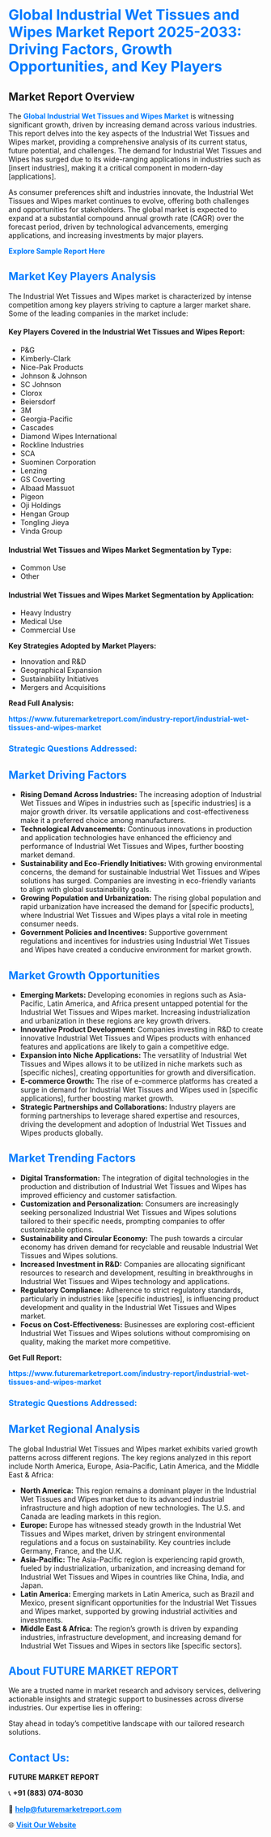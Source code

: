 <h1 style="color: #007BFF;">Global Industrial Wet Tissues and Wipes Market Report 2025-2033: Driving Factors, Growth Opportunities, and Key Players</h1>

<section id="overview">
<h2>Market Report Overview</h2>
<p>The <a href="https://www.futuremarketreport.com/industry-report/industrial-wet-tissues-and-wipes-market" style="color: #007BFF; text-decoration: none;"><strong>Global Industrial Wet Tissues and Wipes Market</strong></a> is witnessing significant growth, driven by increasing demand across various industries. This report delves into the key aspects of the Industrial Wet Tissues and Wipes market, providing a comprehensive analysis of its current status, future potential, and challenges. The demand for Industrial Wet Tissues and Wipes has surged due to its wide-ranging applications in industries such as [insert industries], making it a critical component in modern-day [applications].</p>
<p>As consumer preferences shift and industries innovate, the Industrial Wet Tissues and Wipes market continues to evolve, offering both challenges and opportunities for stakeholders. The global market is expected to expand at a substantial compound annual growth rate (CAGR) over the forecast period, driven by technological advancements, emerging applications, and increasing investments by major players.</p>
</section>

<section id="overview">
<p><a href="https://www.futuremarketreport.com/request-sample/reportId=40792" style="color: #007BFF; text-decoration: none;"><strong>Explore Sample Report Here</strong></a></p>
</section>

<section id="key-players">
<h2 style="color: #007BFF;">Market Key Players Analysis</h2>
<p>The Industrial Wet Tissues and Wipes market is characterized by intense competition among key players striving to capture a larger market share. Some of the leading companies in the market include:</p>
<h4>Key Players Covered in the Industrial Wet Tissues and Wipes Report:</h4>
<ul><li>P&amp;G</li><li>Kimberly-Clark</li><li>Nice-Pak Products</li><li>Johnson &amp; Johnson</li><li>SC Johnson</li><li>Clorox</li><li>Beiersdorf</li><li>3M</li><li>Georgia-Pacific</li><li>Cascades</li><li>Diamond Wipes International</li><li>Rockline Industries</li><li>SCA</li><li>Suominen Corporation</li><li>Lenzing</li><li>GS Coverting</li><li>Albaad Massuot</li><li>Pigeon</li><li>Oji Holdings</li><li>Hengan Group</li><li>Tongling Jieya</li><li>Vinda Group</li></ul>
<h4>Industrial Wet Tissues and Wipes Market Segmentation by Type:</h4>
<ul><li>Common Use</li><li>Other</li></ul>

<h4>Industrial Wet Tissues and Wipes Market Segmentation by Application:</h4>
<ul><li>Heavy Industry</li><li>Medical Use</li><li>Commercial Use</li></ul>
<p><strong>Key Strategies Adopted by Market Players:</strong></p>
<ul>
<li>Innovation and R&D</li>
<li>Geographical Expansion</li>
<li>Sustainability Initiatives</li>
<li>Mergers and Acquisitions</li>
</ul>
</section>

<section>
<p><strong>Read Full Analysis: </strong></p><a href="https://www.futuremarketreport.com/industry-report/industrial-wet-tissues-and-wipes-market" style="color: #007BFF; text-decoration: none;"><strong>https://www.futuremarketreport.com/industry-report/industrial-wet-tissues-and-wipes-market</strong></a>
<h3 style="color: #007BFF;">Strategic Questions Addressed:</h3>
</section>

<section id="driving-factors">
<h2 style="color: #007BFF;">Market Driving Factors</h2>
<ul>
<li><strong>Rising Demand Across Industries:</strong> The increasing adoption of Industrial Wet Tissues and Wipes in industries such as [specific industries] is a major growth driver. Its versatile applications and cost-effectiveness make it a preferred choice among manufacturers.</li>
<li><strong>Technological Advancements:</strong> Continuous innovations in production and application technologies have enhanced the efficiency and performance of Industrial Wet Tissues and Wipes, further boosting market demand.</li>
<li><strong>Sustainability and Eco-Friendly Initiatives:</strong> With growing environmental concerns, the demand for sustainable Industrial Wet Tissues and Wipes solutions has surged. Companies are investing in eco-friendly variants to align with global sustainability goals.</li>
<li><strong>Growing Population and Urbanization:</strong> The rising global population and rapid urbanization have increased the demand for [specific products], where Industrial Wet Tissues and Wipes plays a vital role in meeting consumer needs.</li>
<li><strong>Government Policies and Incentives:</strong> Supportive government regulations and incentives for industries using Industrial Wet Tissues and Wipes have created a conducive environment for market growth.</li>
</ul>
</section>

<section id="growth-opportunities">
<h2 style="color: #007BFF;">Market Growth Opportunities</h2>
<ul>
<li><strong>Emerging Markets:</strong> Developing economies in regions such as Asia-Pacific, Latin America, and Africa present untapped potential for the Industrial Wet Tissues and Wipes market. Increasing industrialization and urbanization in these regions are key growth drivers.</li>
<li><strong>Innovative Product Development:</strong> Companies investing in R&D to create innovative Industrial Wet Tissues and Wipes products with enhanced features and applications are likely to gain a competitive edge.</li>
<li><strong>Expansion into Niche Applications:</strong> The versatility of Industrial Wet Tissues and Wipes allows it to be utilized in niche markets such as [specific niches], creating opportunities for growth and diversification.</li>
<li><strong>E-commerce Growth:</strong> The rise of e-commerce platforms has created a surge in demand for Industrial Wet Tissues and Wipes used in [specific applications], further boosting market growth.</li>
<li><strong>Strategic Partnerships and Collaborations:</strong> Industry players are forming partnerships to leverage shared expertise and resources, driving the development and adoption of Industrial Wet Tissues and Wipes products globally.</li>
</ul>
</section>

<section id="trending-factors">
<h2 style="color: #007BFF;">Market Trending Factors</h2>
<ul>
<li><strong>Digital Transformation:</strong> The integration of digital technologies in the production and distribution of Industrial Wet Tissues and Wipes has improved efficiency and customer satisfaction.</li>
<li><strong>Customization and Personalization:</strong> Consumers are increasingly seeking personalized Industrial Wet Tissues and Wipes solutions tailored to their specific needs, prompting companies to offer customizable options.</li>
<li><strong>Sustainability and Circular Economy:</strong> The push towards a circular economy has driven demand for recyclable and reusable Industrial Wet Tissues and Wipes solutions.</li>
<li><strong>Increased Investment in R&D:</strong> Companies are allocating significant resources to research and development, resulting in breakthroughs in Industrial Wet Tissues and Wipes technology and applications.</li>
<li><strong>Regulatory Compliance:</strong> Adherence to strict regulatory standards, particularly in industries like [specific industries], is influencing product development and quality in the Industrial Wet Tissues and Wipes market.</li>
<li><strong>Focus on Cost-Effectiveness:</strong> Businesses are exploring cost-efficient Industrial Wet Tissues and Wipes solutions without compromising on quality, making the market more competitive.</li>
</ul>
</section>

<section>
<p><strong>Get Full Report: </strong></p><a href="https://www.futuremarketreport.com/industry-report/industrial-wet-tissues-and-wipes-market" style="color: #007BFF; text-decoration: none;"><strong>https://www.futuremarketreport.com/industry-report/industrial-wet-tissues-and-wipes-market</strong></a>
<h3 style="color: #007BFF;">Strategic Questions Addressed:</h3>
</section>


<section id="regional-analysis">
<h2 style="color: #007BFF;">Market Regional Analysis</h2>
<p>The global Industrial Wet Tissues and Wipes market exhibits varied growth patterns across different regions. The key regions analyzed in this report include North America, Europe, Asia-Pacific, Latin America, and the Middle East & Africa:</p>
<ul>
<li><strong>North America:</strong> This region remains a dominant player in the Industrial Wet Tissues and Wipes market due to its advanced industrial infrastructure and high adoption of new technologies. The U.S. and Canada are leading markets in this region.</li>
<li><strong>Europe:</strong> Europe has witnessed steady growth in the Industrial Wet Tissues and Wipes market, driven by stringent environmental regulations and a focus on sustainability. Key countries include Germany, France, and the U.K.</li>
<li><strong>Asia-Pacific:</strong> The Asia-Pacific region is experiencing rapid growth, fueled by industrialization, urbanization, and increasing demand for Industrial Wet Tissues and Wipes in countries like China, India, and Japan.</li>
<li><strong>Latin America:</strong> Emerging markets in Latin America, such as Brazil and Mexico, present significant opportunities for the Industrial Wet Tissues and Wipes market, supported by growing industrial activities and investments.</li>
<li><strong>Middle East & Africa:</strong> The region’s growth is driven by expanding industries, infrastructure development, and increasing demand for Industrial Wet Tissues and Wipes in sectors like [specific sectors].</li>
</ul>
</section>

<footer>
<h2 style="color: #007BFF;">About FUTURE MARKET REPORT</h2>
<p>We are a trusted name in market research and advisory services, delivering actionable insights and strategic support to businesses across diverse industries. Our expertise lies in offering:</p>

<p>Stay ahead in today’s competitive landscape with our tailored research solutions.</p>

<h2 style="color: #007BFF;">Contact Us:</h2>
<p><strong>FUTURE MARKET REPORT</strong></p>
<p>📞 <strong>+91 (883) 074-8030</strong></p>
<p>📧 <strong><a href="mailto:help@futuremarketreport.com" style="color: #007BFF;">help@futuremarketreport.com</a></strong></p>
<p>🌐 <strong><a href="https://www.futuremarketreport.com/" style="color: #007BFF;">Visit Our Website</a></strong></p>
</footer>